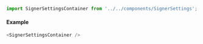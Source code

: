 ```js
import SignerSettingsContainer from '../../components/SignerSettings';
```

#### Example
```js
<SignerSettingsContainer />
```
